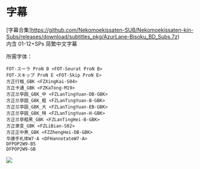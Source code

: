 # 字幕

[字幕合集]https://github.com/Nekomoekissaten-SUB/Nekomoekissaten-kin-Subs/releases/download/subtitles_pkg/AzurLane-Bisoku_BD_Subs.7z)  
内含 01-12+SPs 简繁中文字幕

所需字体：
```
FOT-スーラ ProN B <FOT-Seurat ProN B>
FOT-スキップ ProN E <FOT-Skip ProN E>
方正行楷_GBK <FZXingKai-S04>
方正卡通_GBK <FZKaTong-M19>
方正兰亭圆_GBK_中 <FZLanTingYuan-DB-GBK>
方正兰亭圆_GBK_粗 <FZLanTingYuan-B-GBK>
方正兰亭圆_GBK_大 <FZLanTingYuan-EB-GBK>
方正兰亭圆_GBK_特 <FZLanTingYuan-H-GBK>
方正兰亭粗黑_GBK <FZLanTingHei-B-GBK>
方正隶变_GBK <FZLiBian-S02>
方正正中黑_GBK <FZZhengHei-DB-GBK>
华康手札体W7-A <DFHannotateW7-A>
DFPOP2W9-B5
DFPOP2W9-GB
```

![](https://nekomoe.pages.dev/images/2021-01/azurlane-bisoku.png)